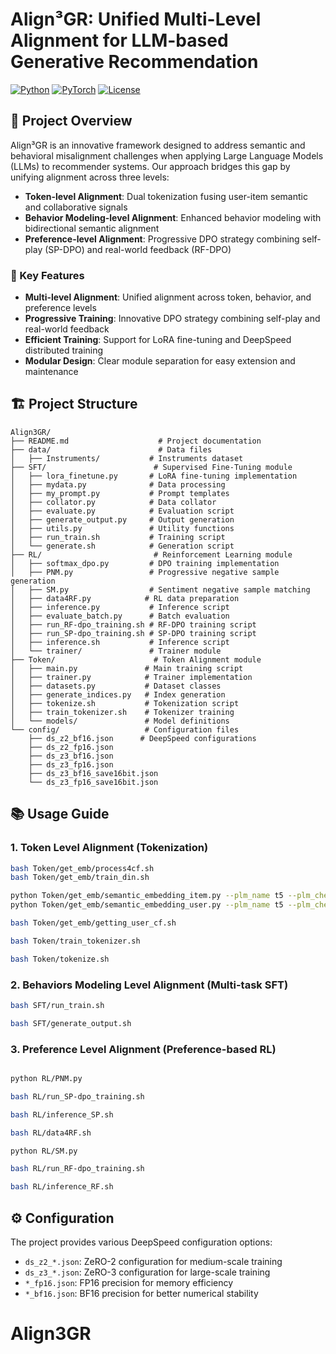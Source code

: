 # Align³GR: Unified Multi-Level Alignment for LLM-based Generative Recommendation

[![Python](https://img.shields.io/badge/Python-3.9+-blue.svg)](https://www.python.org/downloads/)
[![PyTorch](https://img.shields.io/badge/PyTorch-2.0+-red.svg)](https://pytorch.org/)
[![License](https://img.shields.io/badge/License-MIT-green.svg)](LICENSE)

## 📖 Project Overview

Align³GR is an innovative framework designed to address semantic and behavioral misalignment challenges when applying Large Language Models (LLMs) to recommender systems. Our approach bridges this gap by unifying alignment across three levels:

- **Token-level Alignment**: Dual tokenization fusing user-item semantic and collaborative signals
- **Behavior Modeling-level Alignment**: Enhanced behavior modeling with bidirectional semantic alignment
- **Preference-level Alignment**: Progressive DPO strategy combining self-play (SP-DPO) and real-world feedback (RF-DPO)

### 🎯 Key Features

- **Multi-level Alignment**: Unified alignment across token, behavior, and preference levels
- **Progressive Training**: Innovative DPO strategy combining self-play and real-world feedback
- **Efficient Training**: Support for LoRA fine-tuning and DeepSpeed distributed training
- **Modular Design**: Clear module separation for easy extension and maintenance

## 🏗️ Project Structure

```
Align3GR/
├── README.md                    # Project documentation
├── data/                        # Data files
│   ├── Instruments/           # Instruments dataset
├── SFT/                        # Supervised Fine-Tuning module
│   ├── lora_finetune.py       # LoRA fine-tuning implementation
│   ├── mydata.py              # Data processing
│   ├── my_prompt.py           # Prompt templates
│   ├── collator.py            # Data collator
│   ├── evaluate.py            # Evaluation script
│   ├── generate_output.py     # Output generation
│   ├── utils.py               # Utility functions
│   ├── run_train.sh           # Training script
│   └── generate.sh            # Generation script
├── RL/                         # Reinforcement Learning module
│   ├── softmax_dpo.py         # DPO training implementation
│   ├── PNM.py                 # Progressive negative sample generation
│   ├── SM.py                  # Sentiment negative sample matching
│   ├── data4RF.py            # RL data preparation
│   ├── inference.py           # Inference script
│   ├── evaluate_batch.py      # Batch evaluation
│   ├── run_RF-dpo_training.sh # RF-DPO training script
│   ├── run_SP-dpo_training.sh # SP-DPO training script
│   ├── inference.sh           # Inference script
│   └── trainer/               # Trainer module
├── Token/                      # Token Alignment module
│   ├── main.py               # Main training script
│   ├── trainer.py            # Trainer implementation
│   ├── datasets.py           # Dataset classes
│   ├── generate_indices.py   # Index generation
│   ├── tokenize.sh           # Tokenization script
│   ├── train_tokenizer.sh    # Tokenizer training
│   └── models/               # Model definitions
└── config/                   # Configuration files
    ├── ds_z2_bf16.json      # DeepSpeed configurations
    ├── ds_z2_fp16.json
    ├── ds_z3_bf16.json
    ├── ds_z3_fp16.json
    ├── ds_z3_bf16_save16bit.json
    └── ds_z3_fp16_save16bit.json
```



## 📚 Usage Guide

### 1. Token Level Alignment (Tokenization)

```bash
bash Token/get_emb/process4cf.sh
bash Token/get_emb/train_din.sh

python Token/get_emb/semantic_embedding_item.py --plm_name t5 --plm_checkpoint_t5 sentence-transformers/sentence-t5-base --gpu_id 0
python Token/get_emb/semantic_embedding_user.py --plm_name t5 --plm_checkpoint_t5 sentence-transformers/sentence-t5-base --gpu_id 0

bash Token/get_emb/getting_user_cf.sh

bash Token/train_tokenizer.sh

bash Token/tokenize.sh
```

### 2. Behaviors Modeling Level Alignment (Multi-task SFT)

```bash
bash SFT/run_train.sh

bash SFT/generate_output.sh
```

### 3. Preference Level Alignment (Preference-based RL)

```bash

python RL/PNM.py 

bash RL/run_SP-dpo_training.sh

bash RL/inference_SP.sh

bash RL/data4RF.sh

python RL/SM.py

bash RL/run_RF-dpo_training.sh

bash RL/inference_RF.sh

```


## ⚙️ Configuration

The project provides various DeepSpeed configuration options:

- `ds_z2_*.json`: ZeRO-2 configuration for medium-scale training
- `ds_z3_*.json`: ZeRO-3 configuration for large-scale training
- `*_fp16.json`: FP16 precision for memory efficiency
- `*_bf16.json`: BF16 precision for better numerical stability

# Align3GR
